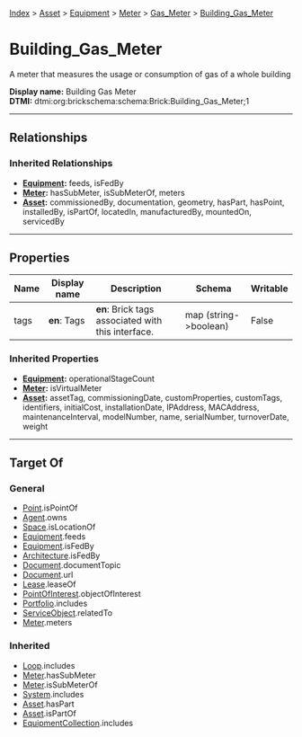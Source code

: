 [Index](../../../../index.md) > [Asset](../../../Asset.md) > [Equipment](../../Equipment.md) > [Meter](../Meter.md) > [Gas_Meter](Gas_Meter.md) > [Building_Gas_Meter](#)
# Building_Gas_Meter

A meter that measures the usage or consumption of gas of a whole building


**Display name:** Building Gas Meter<br />
**DTMI:** dtmi:org:brickschema:schema:Brick:Building_Gas_Meter;1

---

## Relationships

### Inherited Relationships
* **[Equipment](../../Equipment.md):** feeds, isFedBy
* **[Meter](../Meter.md):** hasSubMeter, isSubMeterOf, meters
* **[Asset](../../../Asset.md):** commissionedBy, documentation, geometry, hasPart, hasPoint, installedBy, isPartOf, locatedIn, manufacturedBy, mountedOn, servicedBy

---

## Properties

|Name|Display name|Description|Schema|Writable|
|-|-|-|-|-|
|tags|**en**: Tags|**en**: Brick tags associated with this interface.|map (string->boolean)|False|
### Inherited Properties
* **[Equipment](../../Equipment.md):** operationalStageCount
* **[Meter](../Meter.md):** isVirtualMeter
* **[Asset](../../../Asset.md):** assetTag, commissioningDate, customProperties, customTags, identifiers, initialCost, installationDate, IPAddress, MACAddress, maintenanceInterval, modelNumber, name, serialNumber, turnoverDate, weight

---

## Target Of
### General
* [Point](../../../../Point/Point.md).isPointOf
* [Agent](../../../../Agent/Agent.md).owns
* [Space](../../../../Space/Space.md).isLocationOf
* [Equipment](../../Equipment.md).feeds
* [Equipment](../../Equipment.md).isFedBy
* [Architecture](../../../../Space/Architecture/Architecture.md).isFedBy
* [Document](../../../../Information/Document/Document.md).documentTopic
* [Document](../../../../Information/Document/Document.md).url
* [Lease](../../../../Event/Lease.md).leaseOf
* [PointOfInterest](../../../../Information/PointOfInterest.md).objectOfInterest
* [Portfolio](../../../../Collection/Portfolio.md).includes
* [ServiceObject](../../../../Information/ServiceObject/ServiceObject.md).relatedTo
* [Meter](../Meter.md).meters
### Inherited
* [Loop](../../../../Collection/Loop/Loop.md).includes
* [Meter](../Meter.md).hasSubMeter
* [Meter](../Meter.md).isSubMeterOf
* [System](../../../../Collection/System/System.md).includes
* [Asset](../../../Asset.md).hasPart
* [Asset](../../../Asset.md).isPartOf
* [EquipmentCollection](../../../../Collection/Equipment-.md).includes

